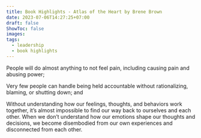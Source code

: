 ```yaml
---
title: Book Highlights - Atlas of the Heart by Brene Brown
date: 2023-07-06T14:27:25+07:00
draft: false
ShowToc: false
images:
tags:
  - leadership
  - book highlights
---
```


People will do almost anything to not feel pain, including causing pain and abusing power;

Very few people can handle being held accountable without rationalizing, blaming, or shutting down; and

Without understanding how our feelings, thoughts, and behaviors work together, it’s almost impossible to find our way back to ourselves and each other. When we don’t understand how our emotions shape our thoughts and decisions, we become disembodied from our own experiences and disconnected from each other.
